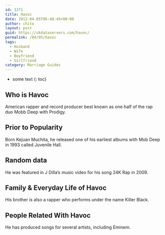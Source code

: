 ```yaml
---
id: 1371
title: Havoc
date: 2012-04-05T06:48:49+00:00
author: chito
layout: post
guid: https://ukdataservers.com/havoc/
permalink: /04/05/havoc
tags:
  - Husband
  - Wife
  - Boyfriend
  - Girlfriend
category: Marriage Guides
---
```


* some text
{: toc}


## Who is  Havoc
                  
                  
                  
American rapper and record producer best known as one half of the rap duo Mobb Deep with Prodigy.
                  
                
                
                
## Prior to Popularity 
                  
                  
                  
Born Kejuan Muchita, he released one of his earliest albums with Mob Deep in 1993 called Juvenile Hall.
                  
                
                
                
## Random data 
                  
                  
                  
He was featured in J Dilla&#8217;s music video for his song 24K Rap in 2009.
                  
                
                
                
## Family & Everyday Life of Havoc
                  
                  
                  
His brother is also a rapper who performs under the name Killer Black. 
                  
                
                
                
## People Related With  Havoc
                  
                  
                  
He has produced songs for several artists, including Eminem.
                  
                
              
            
          
          
          
    
    
  
